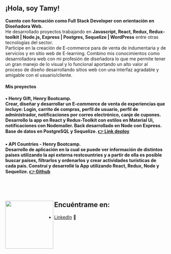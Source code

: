 <h2>¡Hola, soy Tamy!</h2>

<p><b>Cuento con formación como Full Stack Developer con orientación en Diseñadora Web. </b><br>
He desarrollado proyectos trabajando en <b>Javascript, React, Redux, Redux-toolkit | Node.js, Express | Postgres, Sequelize | WordPress</b> entre otras tecnologías del sector. <br>
Participe en la creación de E-commerce para de venta de indumentaria y de servicios y en sitio web de E-learning. 
Combino mis conocimientos como desarrolladora web con mi profesión de diseñadora lo que me permite tener un gran manejo de lo visual y lo funcional aportando un alto valor al proceso de diseño desarrollando sitios web con una interfaz agradable y amigable con el usuario/cliente.</p>

<h4> Mis proyectos <h4>
<b>▪ Henry Gift, Henry Bootcamp.</b><br>
Crear, diseñar y desarrollar un E-commerce de venta de experiencias que incluye: Login, carrito de compras, perfil de usuario, perfil de administrador, notificaciones 
por correo electrónico, canje de cupones. Desarrollo la app en React y Redux-Toolkit con estilos en Material Ui, notificaciones con Nodemailer. Back desarrollado en Node con Express. Base de datos en PostgreSQL y Sequelize. <a href="https://henry-gift.vercel.app/">👉 Link deploy</a> <br> <br>
▪ API Countries - Henry Bootcamp.<br>
Desarrollo de aplicación en la cual se puede ver información de distintos países utilizando la api externa restcountries y a partir de ella es posible buscar países, 
filtrarlos y ordenarlos y crear actividades turísticas de cada país. Construí y desarrollé la App utilizando React, Redux, Node y Sequelize. 
<a href="https://github.com/tamarab9/PI-Countries">👉 Github</a> </p><br><br>


## Encuéntrame en: <a href="https://github.com/tamarab9"><img align="left" width="150" height="150" src="https://raw.githubusercontent.com/tamarab9/tamarab9/main/clipart382410.png"></a>
- <a href="https://www.linkedin.com/in/tamara-berim">LinkedIn</a> 💼

